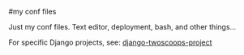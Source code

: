 #my conf files

Just my conf files. Text editor, deployment, bash, and other things...

For specific Django projects, see: [django-twoscoops-project](https://github.com/douglasmiranda/django-twoscoops-project)